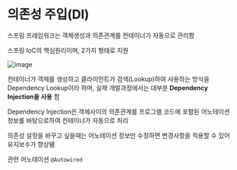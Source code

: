 # 의존성 주입(DI)

스프링 프레임워크는 객체생성과 의존관계를 컨테이너가 자동으로 관리함

스프링 IoC의 핵심원리이며, 2가지 형태로 지원



![image](https://user-images.githubusercontent.com/103404127/172393379-03e31931-8ff1-4184-b836-1d17d2ae1ede.png)



컨테이너가 객체를 생성하고 클라이언트가 검색(Lookup)하여 사용하는 방식을 Dependency Lookup이라 하며, 실제 개발과정에서는 대부분 **Dependency Injection을 사용** 함

Dependency Injection은 객체사이의 의존관계를 프로그램 코드에 포함된 어노테이션 정보를 바탕으로하여 컨테이너가 자동으로 처리

의존성 설정을 바꾸고 싶을때는 어노테이션 정보만 수정하면 변경사항을 적용할 수 있어 유지보수가 향상됌

관련 어노테이션 `@Autowired`